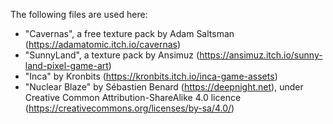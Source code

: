 The following files are used here:

 - "Cavernas", a free texture pack by Adam Saltsman (https://adamatomic.itch.io/cavernas)
 - "SunnyLand", a texture pack by Ansimuz (https://ansimuz.itch.io/sunny-land-pixel-game-art)
 - "Inca" by Kronbits (https://kronbits.itch.io/inca-game-assets)
 - "Nuclear Blaze" by Sébastien Benard (https://deepnight.net), under Creative Common Attribution-ShareAlike 4.0 licence (https://creativecommons.org/licenses/by-sa/4.0/)
